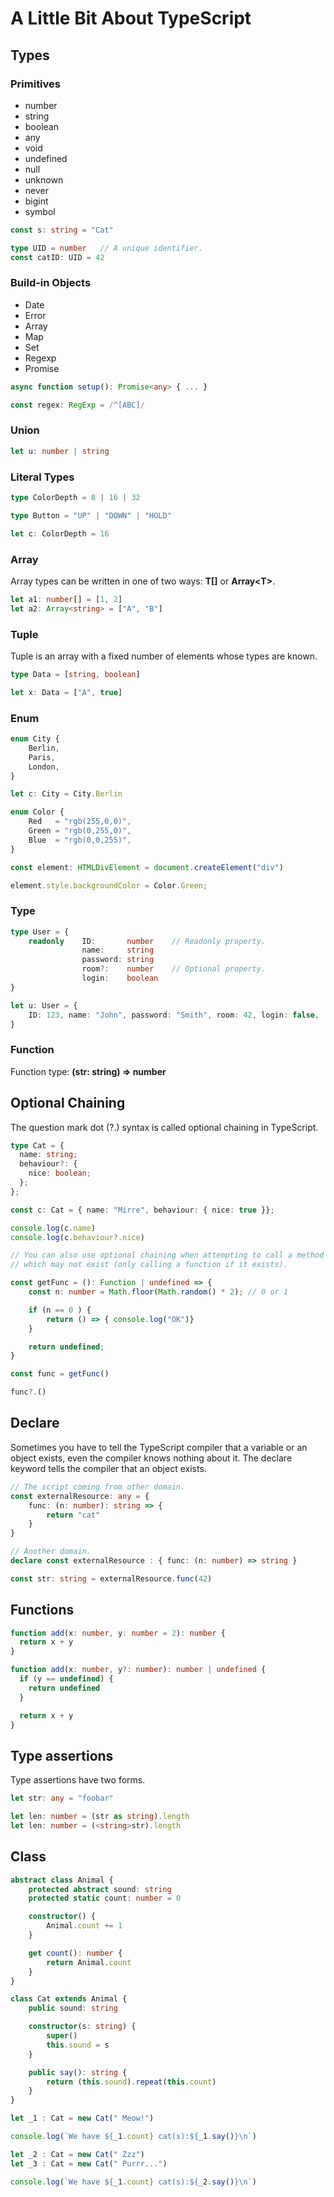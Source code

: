 # A Little Bit About TypeScript

## Types

### Primitives

* number
* string
* boolean
* any
* void
* undefined
* null
* unknown
* never
* bigint
* symbol

```typescript
const s: string = "Cat"

type UID = number   // A unique identifier.
const catID: UID = 42
```

### Build-in Objects

* Date
* Error
* Array
* Map
* Set
* Regexp
* Promise

```typescript
async function setup(): Promise<any> { ... }

const regex: RegExp = /^[ABC]/
```

### Union

```typescript
let u: number | string
```

### Literal Types

```typescript
type ColorDepth = 8 | 16 | 32

type Button = "UP" | "DOWN" | "HOLD"

let c: ColorDepth = 16
```

### Array

Array types can be written in one of two ways: __T[]__ or __Array\<T\>__.

```typescript
let a1: number[] = [1, 2]
let a2: Array<string> = ["A", "B"]
```

### Tuple

Tuple is an array with a fixed number of elements whose types are known.

```typescript
type Data = [string, boolean]

let x: Data = ["A", true]
```

### Enum

```typescript
enum City {
    Berlin,
    Paris,
    London,
}

let c: City = City.Berlin

enum Color {
    Red   = "rgb(255,0,0)",
    Green = "rgb(0,255,0)",
    Blue  = "rgb(0,0,255)",
}

const element: HTMLDivElement = document.createElement("div")

element.style.backgroundColor = Color.Green;
```

### Type

```typescript
type User = {
    readonly    ID:       number    // Readonly property.
                name:     string
                password: string
                room?:    number    // Optional property.
                login:    boolean
}

let u: User = {
    ID: 123, name: "John", password: "Smith", room: 42, login: false,
}
```

### Function

Function type: **(str: string) => number**

## Optional Chaining

The question mark dot (?.) syntax is called optional chaining in TypeScript.

```typescript
type Cat = {
  name: string;
  behaviour?: {
    nice: boolean;
  };
};

const c: Cat = { name: "Mirre", behaviour: { nice: true }};

console.log(c.name)
console.log(c.behaviour?.nice)

// You can also use optional chaining when attempting to call a method
// which may not exist (only calling a function if it exists).

const getFunc = (): Function | undefined => {
    const n: number = Math.floor(Math.random() * 2); // 0 or 1

    if (n == 0 ) {
        return () => { console.log("OK")}
    }

    return undefined;
}

const func = getFunc()

func?.()
```

## Declare

Sometimes you have to tell the TypeScript compiler that a variable or an object exists, even the compiler knows nothing about it. The declare keyword tells the compiler that an object exists.

```typescript
// The script coming from other domain.
const externalResource: any = {
    func: (n: number): string => {
        return "cat"
    }
}

// Another domain.
declare const externalResource : { func: (n: number) => string }

const str: string = externalResource.func(42)
```

## Functions

```typescript
function add(x: number, y: number = 2): number {
  return x + y
}

function add(x: number, y?: number): number | undefined {
  if (y == undefined) {
    return undefined
  }

  return x + y
}
```

## Type assertions

Type assertions have two forms.

```typescript
let str: any = "foobar"

let len: number = (str as string).length
let len: number = (<string>str).length
```

## Class

```typescript
abstract class Animal {
    protected abstract sound: string
    protected static count: number = 0

    constructor() {
        Animal.count += 1
    }

    get count(): number {
        return Animal.count
    }
}

class Cat extends Animal {
    public sound: string

    constructor(s: string) {
        super()
        this.sound = s
    }

    public say(): string {
        return (this.sound).repeat(this.count)
    }
}

let _1 : Cat = new Cat(" Meow!")

console.log(`We have ${_1.count} cat(s):${_1.say()}\n`)

let _2 : Cat = new Cat(" Zzz")
let _3 : Cat = new Cat(" Purrr...")

console.log(`We have ${_1.count} cat(s):${_2.say()}\n`)
```